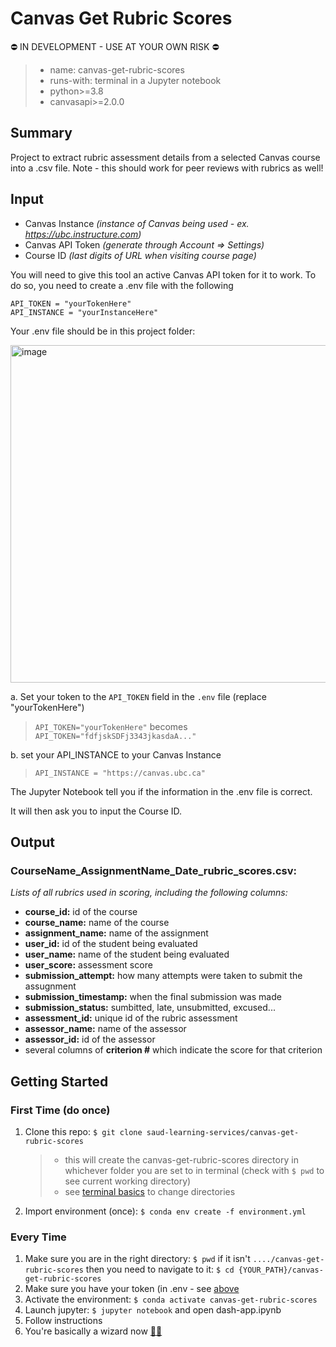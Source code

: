 # Canvas Get Rubric Scores
⛔️ IN DEVELOPMENT - USE AT YOUR OWN RISK ⛔️

> - name: canvas-get-rubric-scores
> - runs-with: terminal in a Jupyter notebook
> - python>=3.8
> - canvasapi>=2.0.0

## Summary

Project to extract rubric assessment details from a selected Canvas course into a .csv file. 
Note - this should work for peer reviews with rubrics as well! 

## Input

- Canvas Instance _(instance of Canvas being used - ex. https://ubc.instructure.com)_
- Canvas API Token _(generate through Account => Settings)_
- Course ID _(last digits of URL when visiting course page)_
  
You will need to give this tool an active Canvas API token for it to work. To do so, you need to create a .env file with the following

```
API_TOKEN = "yourTokenHere"
API_INSTANCE = "yourInstanceHere"
```

Your .env file should be in this project folder:

<img width="540" alt="image" src="https://user-images.githubusercontent.com/22600917/172930834-c160322e-b583-4a08-a06c-1074360f17f8.png">

a. Set your token to the `API_TOKEN` field in the `.env` file (replace "yourTokenHere")

> `API_TOKEN="yourTokenHere"`
> becomes
> `API_TOKEN="fdfjskSDFj3343jkasdaA..."`

b. set your API_INSTANCE to your Canvas Instance
> `API_INSTANCE = "https://canvas.ubc.ca"`

The Jupyter Notebook tell you if the information in the .env file is correct.

It will then ask you to input the Course ID.

## Output

### CourseName_AssignmentName_Date_rubric_scores.csv:

_Lists of all rubrics used in scoring, including the following columns:_

- **course_id:** id of the course
- **course_name:** name of the course
- **assignment_name:** name of the assignment
- **user_id:** id of the student being evaluated
- **user_name:** name of the student being evaluated
- **user_score:** assessment score
- **submission_attempt:** how many attempts were taken to submit the assugnment
- **submission_timestamp:** when the final submission was made
- **submission_status:** sumbitted, late, unsubmitted, excused...
- **assessment_id:** unique id of the rubric assessment
- **assessor_name:** name of the assessor
- **assessor_id:** id of the assessor
- several columns of **criterion #** which indicate the score for that criterion

## Getting Started

### First Time (do once)

1. Clone this repo: `$ git clone saud-learning-services/canvas-get-rubric-scores`
   > - this will create the canvas-get-rubric-scores directory in whichever folder you are set to in terminal (check with `$ pwd` to see current working directory)
   > - see [terminal basics](https://github.com/saud-learning-services/instructions-and-other-templates/blob/main/docs/terminal-basics.md) to change directories
2. Import environment (once): `$ conda env create -f environment.yml`

### Every Time

1. Make sure you are in the right directory: `$ pwd` if it isn't `..../canvas-get-rubric-scores` then you need to navigate to it: `$ cd {YOUR_PATH}/canvas-get-rubric-scores`
2. Make sure you have your token (in .env - see [above](#input)
3. Activate the environment: `$ conda activate canvas-get-rubric-scores`
4. Launch jupyter: `$ jupyter notebook` and open dash-app.ipynb
5. Follow instructions
6. You're basically a wizard now [🧙‍♀️](https://tenor.com/bo4Bs.gif)
